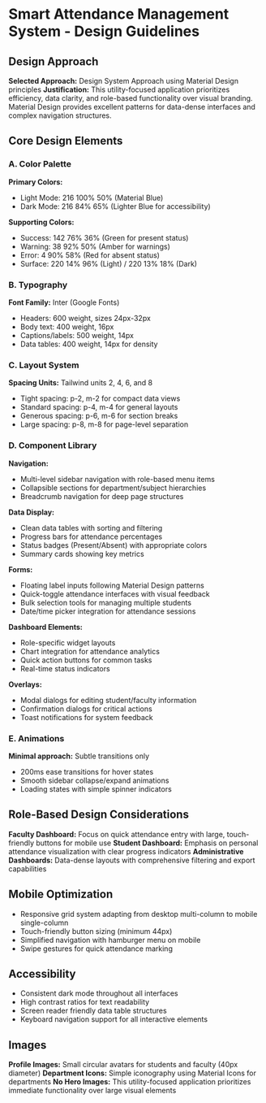 # Smart Attendance Management System - Design Guidelines

## Design Approach
**Selected Approach:** Design System Approach using Material Design principles
**Justification:** This utility-focused application prioritizes efficiency, data clarity, and role-based functionality over visual branding. Material Design provides excellent patterns for data-dense interfaces and complex navigation structures.

## Core Design Elements

### A. Color Palette
**Primary Colors:**
- Light Mode: 216 100% 50% (Material Blue)
- Dark Mode: 216 84% 65% (Lighter Blue for accessibility)

**Supporting Colors:**
- Success: 142 76% 36% (Green for present status)
- Warning: 38 92% 50% (Amber for warnings)
- Error: 4 90% 58% (Red for absent status)
- Surface: 220 14% 96% (Light) / 220 13% 18% (Dark)

### B. Typography
**Font Family:** Inter (Google Fonts)
- Headers: 600 weight, sizes 24px-32px
- Body text: 400 weight, 16px
- Captions/labels: 500 weight, 14px
- Data tables: 400 weight, 14px for density

### C. Layout System
**Spacing Units:** Tailwind units 2, 4, 6, and 8
- Tight spacing: p-2, m-2 for compact data views
- Standard spacing: p-4, m-4 for general layouts  
- Generous spacing: p-6, m-6 for section breaks
- Large spacing: p-8, m-8 for page-level separation

### D. Component Library

**Navigation:**
- Multi-level sidebar navigation with role-based menu items
- Collapsible sections for department/subject hierarchies
- Breadcrumb navigation for deep page structures

**Data Display:**
- Clean data tables with sorting and filtering
- Progress bars for attendance percentages
- Status badges (Present/Absent) with appropriate colors
- Summary cards showing key metrics

**Forms:**
- Floating label inputs following Material Design patterns
- Quick-toggle attendance interfaces with visual feedback
- Bulk selection tools for managing multiple students
- Date/time picker integration for attendance sessions

**Dashboard Elements:**
- Role-specific widget layouts
- Chart integration for attendance analytics
- Quick action buttons for common tasks
- Real-time status indicators

**Overlays:**
- Modal dialogs for editing student/faculty information
- Confirmation dialogs for critical actions
- Toast notifications for system feedback

### E. Animations
**Minimal approach:** Subtle transitions only
- 200ms ease transitions for hover states
- Smooth sidebar collapse/expand animations
- Loading states with simple spinner indicators

## Role-Based Design Considerations

**Faculty Dashboard:** Focus on quick attendance entry with large, touch-friendly buttons for mobile use
**Student Dashboard:** Emphasis on personal attendance visualization with clear progress indicators
**Administrative Dashboards:** Data-dense layouts with comprehensive filtering and export capabilities

## Mobile Optimization
- Responsive grid system adapting from desktop multi-column to mobile single-column
- Touch-friendly button sizing (minimum 44px)
- Simplified navigation with hamburger menu on mobile
- Swipe gestures for quick attendance marking

## Accessibility
- Consistent dark mode throughout all interfaces
- High contrast ratios for text readability
- Screen reader friendly data table structures
- Keyboard navigation support for all interactive elements

## Images
**Profile Images:** Small circular avatars for students and faculty (40px diameter)
**Department Icons:** Simple iconography using Material Icons for departments
**No Hero Images:** This utility-focused application prioritizes immediate functionality over large visual elements